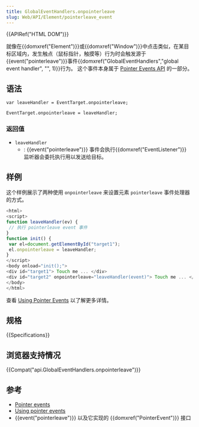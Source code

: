 ```yaml
---
title: GlobalEventHandlers.onpointerleave
slug: Web/API/Element/pointerleave_event
---
```

{{APIRef("HTML DOM")}}

就像在{{domxref("Element")}}或{{domxref("Window")}}中点击类似，在某目标区域内，发生触点（鼠标指针，触摸等）行为时会触发源于{{event("pointerleave")}}事件{{domxref("GlobalEventHandlers","global event handler", "", 1)}}行为。 这个事件本身属于 [Pointer Events API](/zh-CN/docs/Web/API/Pointer_events) 的一部分。

## 语法

```plain
var leaveHandler = EventTarget.onpointerleave;

EventTarget.onpointerleave = leaveHandler;
```

### 返回值

- `leaveHandler`
  - : {{event("pointerleave")}} 事件会执行{{domxref("EventListener")}} 监听器会委托执行用以发送给目标。

## 样例

这个样例展示了两种使用 `onpointerleave` 来设置元素 `pointerleave` 事件处理器的方式。

```js
<html>
<script>
function leaveHandler(ev) {
 // 执行 pointerleave event 事件
}
function init() {
 var el=document.getElementById("target1");
 el.onpointerleave = leaveHandler;
}
</script>
<body onload="init();">
<div id="target1"> Touch me ... </div>
<div id="target2" onpointerleave="leaveHandler(event)"> Touch me ... </div>
</body>
</html>
```

查看 [Using Pointer Events](/zh-CN/docs/Web/API/Pointer_events/Using_Pointer_Events) 以了解更多详情。

## 规格

{{Specifications}}

## 浏览器支持情况

{{Compat("api.GlobalEventHandlers.onpointerleave")}}

## 参考

- [Pointer events](/zh-CN/docs/Web/API/Pointer_events)
- [Using pointer events](/zh-CN/docs/Web/API/Pointer_events/Using_Pointer_Events)
- {{event("pointerleave")}} 以及它实现的 {{domxref("PointerEvent")}} 接口
